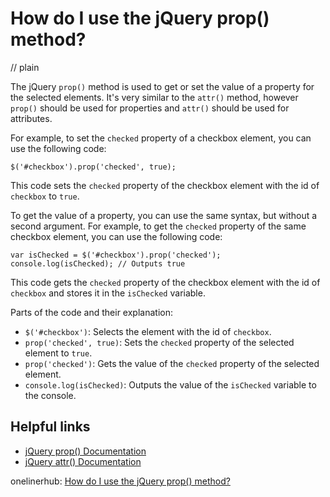 # How do I use the jQuery prop() method?
// plain

The jQuery `prop()` method is used to get or set the value of a property for the selected elements. It's very similar to the `attr()` method, however `prop()` should be used for properties and `attr()` should be used for attributes.

For example, to set the `checked` property of a checkbox element, you can use the following code:
```
$('#checkbox').prop('checked', true);
```

This code sets the `checked` property of the checkbox element with the id of `checkbox` to `true`.

To get the value of a property, you can use the same syntax, but without a second argument. For example, to get the `checked` property of the same checkbox element, you can use the following code:

```
var isChecked = $('#checkbox').prop('checked');
console.log(isChecked); // Outputs true
```

This code gets the `checked` property of the checkbox element with the id of `checkbox` and stores it in the `isChecked` variable.

Parts of the code and their explanation:
- `$('#checkbox')`: Selects the element with the id of `checkbox`.
- `prop('checked', true)`: Sets the `checked` property of the selected element to `true`.
- `prop('checked')`: Gets the value of the `checked` property of the selected element.
- `console.log(isChecked)`: Outputs the value of the `isChecked` variable to the console.

## Helpful links
- [jQuery prop() Documentation](https://api.jquery.com/prop/)
- [jQuery attr() Documentation](https://api.jquery.com/attr/)

onelinerhub: [How do I use the jQuery prop() method?](https://onelinerhub.com/jquery/how-do-i-use-the-jquery-prop---method)